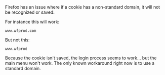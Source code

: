 Firefox has an issue where if a cookie has a non-standard domain, it will not be recognized or saved.

For instance this will work:
```
www.wfprod.com
```
But not this:
```
www.wfprod
```

Because the cookie isn't saved, the login process seems to work... but the main menu won't work. The only known workaround right now is to use a standard domain.
